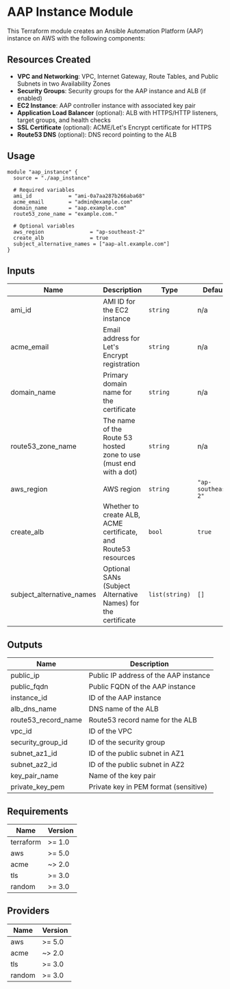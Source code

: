 # AAP Instance Module

This Terraform module creates an Ansible Automation Platform (AAP) instance on AWS with the following components:

## Resources Created

- **VPC and Networking**: VPC, Internet Gateway, Route Tables, and Public Subnets in two Availability Zones
- **Security Groups**: Security groups for the AAP instance and ALB (if enabled)
- **EC2 Instance**: AAP controller instance with associated key pair
- **Application Load Balancer** (optional): ALB with HTTPS/HTTP listeners, target groups, and health checks
- **SSL Certificate** (optional): ACME/Let's Encrypt certificate for HTTPS
- **Route53 DNS** (optional): DNS record pointing to the ALB

## Usage

```hcl
module "aap_instance" {
  source = "./aap_instance"

  # Required variables
  ami_id            = "ami-0a7aa287b266aba68"
  acme_email        = "admin@example.com"
  domain_name       = "aap.example.com"
  route53_zone_name = "example.com."
  
  # Optional variables
  aws_region               = "ap-southeast-2"
  create_alb               = true
  subject_alternative_names = ["aap-alt.example.com"]
}
```

## Inputs

| Name | Description | Type | Default | Required |
|------|-------------|------|---------|:--------:|
| ami_id | AMI ID for the EC2 instance | `string` | n/a | yes |
| acme_email | Email address for Let's Encrypt registration | `string` | n/a | yes |
| domain_name | Primary domain name for the certificate | `string` | n/a | yes |
| route53_zone_name | The name of the Route 53 hosted zone to use (must end with a dot) | `string` | n/a | yes |
| aws_region | AWS region | `string` | `"ap-southeast-2"` | no |
| create_alb | Whether to create ALB, ACME certificate, and Route53 resources | `bool` | `true` | no |
| subject_alternative_names | Optional SANs (Subject Alternative Names) for the certificate | `list(string)` | `[]` | no |

## Outputs

| Name | Description |
|------|-------------|
| public_ip | Public IP address of the AAP instance |
| public_fqdn | Public FQDN of the AAP instance |
| instance_id | ID of the AAP instance |
| alb_dns_name | DNS name of the ALB |
| route53_record_name | Route53 record name for the ALB |
| vpc_id | ID of the VPC |
| security_group_id | ID of the security group |
| subnet_az1_id | ID of the public subnet in AZ1 |
| subnet_az2_id | ID of the public subnet in AZ2 |
| key_pair_name | Name of the key pair |
| private_key_pem | Private key in PEM format (sensitive) |

## Requirements

| Name | Version |
|------|---------|
| terraform | >= 1.0 |
| aws | >= 5.0 |
| acme | ~> 2.0 |
| tls | >= 3.0 |
| random | >= 3.0 |

## Providers

| Name | Version |
|------|---------|
| aws | >= 5.0 |
| acme | ~> 2.0 |
| tls | >= 3.0 |
| random | >= 3.0 | 